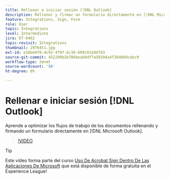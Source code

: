 ```yaml
---
title: Rellenar e iniciar sesión [!DNL Outlook]
description: Rellenar y firmar un formulario directamente en [!DNL Microsoft Outlook]
feature: Integrations, Sign, Form
role: User
topic: Integrations
level: Intermediate
jira: KT-6462
topic-revisit: Integrations
thumbnail: 29764t1.jpg
exl-id: e16be9f0-4c92-4f9f-bc36-609c81e94763
source-git-commit: 452299b2b786beab9df7a5019da4f3840d9cdec9
workflow-type: tm+mt
source-wordcount: '56'
ht-degree: 0%

---
```


# Rellenar e iniciar sesión [!DNL Outlook]

Aprende a optimizar los flujos de trabajo de los documentos rellenando y firmando un formulario directamente en [!DNL Microsoft Outlook].

>[!VIDEO](https://video.tv.adobe.com/v/344947?quality=12&learn=on&hidetitle=true)

>[!TIP]
>
>Este vídeo forma parte del curso [Uso De Acrobat Sign Dentro De Las Aplicaciones De Microsoft](https://experienceleague.adobe.com/?recommended=Sign-U-1-2020.2) que está disponible de forma gratuita en el Experience League!
